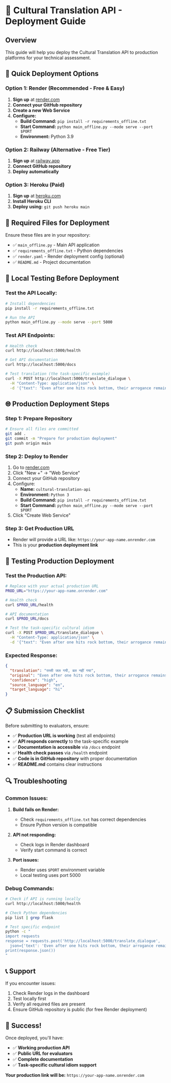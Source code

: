 # 🚀 Cultural Translation API - Deployment Guide

## Overview
This guide will help you deploy the Cultural Translation API to production platforms for your technical assessment.

## 🎯 Quick Deployment Options

### Option 1: Render (Recommended - Free & Easy)
1. **Sign up** at [render.com](https://render.com)
2. **Connect your GitHub repository**
3. **Create a new Web Service**
4. **Configure:**
   - **Build Command:** `pip install -r requirements_offline.txt`
   - **Start Command:** `python main_offline.py --mode serve --port $PORT`
   - **Environment:** Python 3.9

### Option 2: Railway (Alternative - Free Tier)
1. **Sign up** at [railway.app](https://railway.app)
2. **Connect GitHub repository**
3. **Deploy automatically**

### Option 3: Heroku (Paid)
1. **Sign up** at [heroku.com](https://heroku.com)
2. **Install Heroku CLI**
3. **Deploy using:** `git push heroku main`

## 📁 Required Files for Deployment

Ensure these files are in your repository:
- ✅ `main_offline.py` - Main API application
- ✅ `requirements_offline.txt` - Python dependencies
- ✅ `render.yaml` - Render deployment config (optional)
- ✅ `README.md` - Project documentation

## 🔧 Local Testing Before Deployment

### Test the API Locally:
```bash
# Install dependencies
pip install -r requirements_offline.txt

# Run the API
python main_offline.py --mode serve --port 5000
```

### Test API Endpoints:
```bash
# Health check
curl http://localhost:5000/health

# Get API documentation
curl http://localhost:5000/docs

# Test translation (the task-specific example)
curl -X POST http://localhost:5000/translate_dialogue \
  -H "Content-Type: application/json" \
  -d '{"text": "Even after one hits rock bottom, their arrogance remains unchanged."}'
```

## 🌐 Production Deployment Steps

### Step 1: Prepare Repository
```bash
# Ensure all files are committed
git add .
git commit -m "Prepare for production deployment"
git push origin main
```

### Step 2: Deploy to Render
1. Go to [render.com](https://render.com)
2. Click "New +" → "Web Service"
3. Connect your GitHub repository
4. Configure:
   - **Name:** `cultural-translation-api`
   - **Environment:** `Python 3`
   - **Build Command:** `pip install -r requirements_offline.txt`
   - **Start Command:** `python main_offline.py --mode serve --port $PORT`
5. Click "Create Web Service"

### Step 3: Get Production URL
- Render will provide a URL like: `https://your-app-name.onrender.com`
- This is your **production deployment link**

## 🧪 Testing Production Deployment

### Test the Production API:
```bash
# Replace with your actual production URL
PROD_URL="https://your-app-name.onrender.com"

# Health check
curl $PROD_URL/health

# API documentation
curl $PROD_URL/docs

# Test the task-specific cultural idiom
curl -X POST $PROD_URL/translate_dialogue \
  -H "Content-Type: application/json" \
  -d '{"text": "Even after one hits rock bottom, their arrogance remains unchanged."}'
```

### Expected Response:
```json
{
  "translation": "रस्सी जल गयी, बल नहीं गया",
  "original": "Even after one hits rock bottom, their arrogance remains unchanged.",
  "confidence": "high",
  "source_language": "en",
  "target_language": "hi"
}
```

## 📋 Submission Checklist

Before submitting to evaluators, ensure:

- ✅ **Production URL is working** (test all endpoints)
- ✅ **API responds correctly** to the task-specific example
- ✅ **Documentation is accessible** via `/docs` endpoint
- ✅ **Health check passes** via `/health` endpoint
- ✅ **Code is in GitHub repository** with proper documentation
- ✅ **README.md** contains clear instructions

## 🔍 Troubleshooting

### Common Issues:

1. **Build fails on Render:**
   - Check `requirements_offline.txt` has correct dependencies
   - Ensure Python version is compatible

2. **API not responding:**
   - Check logs in Render dashboard
   - Verify start command is correct

3. **Port issues:**
   - Render uses `$PORT` environment variable
   - Local testing uses port 5000

### Debug Commands:
```bash
# Check if API is running locally
curl http://localhost:5000/health

# Check Python dependencies
pip list | grep flask

# Test specific endpoint
python -c "
import requests
response = requests.post('http://localhost:5000/translate_dialogue', 
  json={'text': 'Even after one hits rock bottom, their arrogance remains unchanged.'})
print(response.json())
"
```

## 📞 Support

If you encounter issues:
1. Check Render logs in the dashboard
2. Test locally first
3. Verify all required files are present
4. Ensure GitHub repository is public (for free Render deployment)

## 🎉 Success!

Once deployed, you'll have:
- ✅ **Working production API**
- ✅ **Public URL for evaluators**
- ✅ **Complete documentation**
- ✅ **Task-specific cultural idiom support**

**Your production link will be:** `https://your-app-name.onrender.com` 